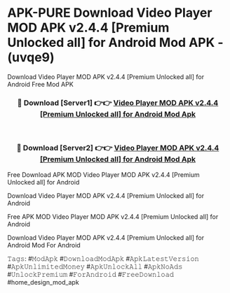 # APK-PURE Download Video Player MOD APK v2.4.4 [Premium Unlocked all] for Android Mod APK - (uvqe9)
Download Video Player MOD APK v2.4.4 [Premium Unlocked all] for Android Free Mod APK

<div align="center">
<h3>🔴 Download [Server1] 👉👉 <a href="https://apk-comot.site?title=Video_Player_MOD_APK_v2.4.4_[Premium_Unlocked_all]_for_Android">Video Player MOD APK v2.4.4 [Premium Unlocked all] for Android Mod Apk</a></h3><br>

<h3>🔴 Download [Server2] 👉👉 <a href="https://apk-comot.site?title=Video_Player_MOD_APK_v2.4.4_[Premium_Unlocked_all]_for_Android">Video Player MOD APK v2.4.4 [Premium Unlocked all] for Android Mod Apk</a></h3>
</div>


Free Download APK MOD Video Player MOD APK v2.4.4 [Premium Unlocked all] for Android

Download Video Player MOD APK v2.4.4 [Premium Unlocked all] for Android 

Free APK MOD Video Player MOD APK v2.4.4 [Premium Unlocked all] for Android 

Download Video Player MOD APK v2.4.4 [Premium Unlocked all] for Android Mod For Android

𝚃𝚊𝚐𝚜: #𝙼𝚘𝚍𝙰𝚙𝚔 #𝙳𝚘𝚠𝚗𝚕𝚘𝚊𝚍𝙼𝚘𝚍𝙰𝚙𝚔 #𝙰𝚙𝚔𝙻𝚊𝚝𝚎𝚜𝚝𝚅𝚎𝚛𝚜𝚒𝚘𝚗 #𝙰𝚙𝚔𝚄𝚗𝚕𝚒𝚖𝚒𝚝𝚎𝚍𝙼𝚘𝚗𝚎𝚢 #𝙰𝚙𝚔𝚄𝚗𝚕𝚘𝚌𝚔𝙰𝚕𝚕 #𝙰𝚙𝚔𝙽𝚘𝙰𝚍𝚜 #𝚄𝚗𝚕𝚘𝚌𝚔𝙿𝚛𝚎𝚖𝚒𝚞𝚖 #𝙵𝚘𝚛𝙰𝚗𝚍𝚛𝚘𝚒𝚍 #𝙵𝚛𝚎𝚎𝙳𝚘𝚠𝚗𝚕𝚘𝚊𝚍 #home_design_mod_apk